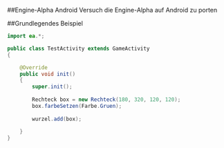 ##Engine-Alpha Android
Versuch die Engine-Alpha auf Android zu porten

##Grundlegendes Beispiel
```java
import ea.*;

public class TestActivity extends GameActivity 
{

	@Override
	public void init() 
	{
		super.init();
	
        Rechteck box = new Rechteck(180, 320, 120, 120);
        box.farbeSetzen(Farbe.Gruen);
        
        wurzel.add(box);
		
	}
}
```